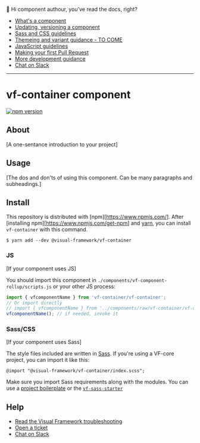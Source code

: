 👋 Hi component authour, you've read the docs, right?

- [What's a component](https://stable.visual-framework.dev/developing/components/what-is-a-component/)
- [Updating, versioning a component](https://stable.visual-framework.dev/developing/components/updating-a-component/)
- [Sass and CSS guidelines](https://stable.visual-framework.dev/developing/guidelines/css/)
- [Themeing and variant guidance - TO COME](#tocome)
- [JavaScript guidelines](https://stable.visual-framework.dev/developing/guidelines/javascript/)
- [Making your first Pull Request](https://stable.visual-framework.dev/developing/getting-started/pull-requests/)
- [More development guidance](https://stable.visual-framework.dev/developing/)
- [Chat on Slack](https://join.slack.com/t/visual-framework/shared_invite/enQtNDAxNzY0NDg4NTY0LWFhMjEwNGY3ZTk3NWYxNWVjOWQ1ZWE4YjViZmY1YjBkMDQxMTNlNjQ0N2ZiMTQ1ZTZiMGM4NjU5Y2E0MjM3ZGQ)

---

# vf-container component

[![npm version](https://badge.fury.io/js/%40visual-framework%2Fvf-container.svg)](https://badge.fury.io/js/%40visual-framework%2Fvf-container)

## About

[A one-sentance introduction to your project]

## Usage

[The dos and don'ts of using this component. Can be many paragraphs and subheadings.]

## Install

This repository is distributed with [npm][https://www.npmjs.com/]. After [installing npm][https://www.npmjs.com/get-npm] and [yarn](https://classic.yarnpkg.com/en/docs/install), you can install `vf-container` with this command.

```
$ yarn add --dev @visual-framework/vf-container
```

### JS

[If your component uses JS]

You should import this component in `./components/vf-component-rollup/scripts.js` or your other JS process:

```js
import { vfcomponentName } from 'vf-container/vf-container';
// Or import directly
// import { vfcomponentName } from '../components/raw/vf-container/vf-container.js';
vfcomponentName(); // if needed, invoke it
```

### Sass/CSS

[If your component uses Sass]

The style files included are written in [Sass](https://sass-lang.com/). If you're using a VF-core project, you can import it like this:

```
@import "@visual-framework/vf-container/index.scss";
```

Make sure you import Sass requirements along with the modules. You can use a [project boilerplate](https://stable.visual-framework.dev/building/) or the [`vf-sass-starter`](https://stable.visual-framework.dev/components/vf-sass-starter/)

## Help

- [Read the Visual Framework troubleshooting](https://stable.visual-framework.dev/troubleshooting/)
- [Open a ticket](https://github.com/visual-framework/vf-core/issues)
- [Chat on Slack](https://join.slack.com/t/visual-framework/shared_invite/enQtNDAxNzY0NDg4NTY0LWFhMjEwNGY3ZTk3NWYxNWVjOWQ1ZWE4YjViZmY1YjBkMDQxMTNlNjQ0N2ZiMTQ1ZTZiMGM4NjU5Y2E0MjM3ZGQ)
